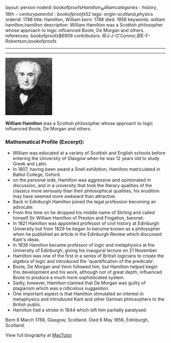 layout: person
nodeid: bookofproofs$Hamilton_William
categories: history,18th-century
parentid: bookofproofs$52
tags: origin-scotland,physics
orderid: 1788
title: Hamilton, William
born: 1788
died: 1856
keywords: william hamilton,hamilton
description: William Hamilton was a Scottish philosopher whose approach to logic influenced Boole, De Morgan and others.
references: bookofproofs$6909
contributors: @J-J-O'Connor,@E-F-Robertson,bookofproofs

---



---

![Hamilton_William.jpg](https://github.com/bookofproofs/bookofproofs.github.io/blob/main/_sources/_assets/images/portraits/Hamilton_William.jpg?raw=true)

**William Hamilton** was a Scottish philosopher whose approach to logic influenced Boole, De Morgan and others.

### Mathematical Profile (Excerpt):
* William was educated at a variety of Scottish and English schools before entering the University of Glasgow when he was 12 years old to study Greek and Latin.
* In 1807, having been award a Snell exhibition, Hamilton matriculated in Balliol College, Oxford.
* on the personal side, Hamilton was aggressive and opinionated in discussion, and in a university that took the literary qualities of the classics more seriously than their philosophical qualities, his erudition may have seemed more awkward than attractive.
* Back in Edinburgh Hamilton joined the legal profession becoming an advocate.
* From this time on he dropped his middle name of Stirling and called himself Sir William Hamilton of Preston and Fingalton, baronet.
* In 1821 Hamilton was appointed professor of civil history at Edinburgh University but from 1829 he began to become known as a philosopher when he published an article in the Edinburgh Review which discussed Kant's ideas.
* In 1836 Hamilton became professor of logic and metaphysics at the University of Edinburgh, giving his inaugural lecture on 21 November.
* Hamilton was one of the first in a series of British logicians to create the algebra of logic and introduced the 'quantification of the predicate'.
* Boole, De Morgan and Venn followed him, but Hamilton helped begin this development and his work, although not of great depth, influenced Boole to produce a much more sophisticated system.
* Sadly, however, Hamilton claimed that De Morgan was guilty of plagiarism which was a ridiculous suggestion.
* One important aspect is that Hamilton stimulated an interest in metaphysics and introduced Kant and other German philosophers to the British public.
* Hamilton had a stroke in 1844 which left him partially paralysed.

Born 8 March 1788, Glasgow, Scotland. Died 6 May 1856, Edinburgh, Scotland.

View full biography at [MacTutor](https://mathshistory.st-andrews.ac.uk/Biographies/Hamilton_William/)
